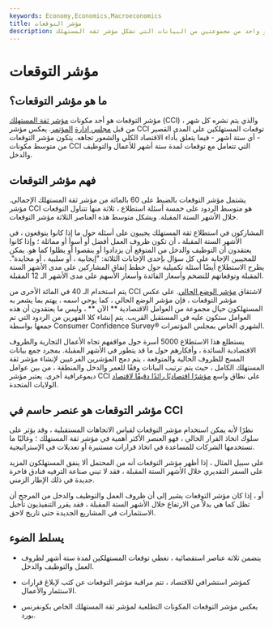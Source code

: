 ```yaml
---
keywords: Economy,Economics,Macroeconomics
title: مؤشر التوقعات
description: مؤشر التوقعات هو واحد من مجموعتين من البيانات التي تشكل مؤشر ثقة المستهلك®.
---
```


# مؤشر التوقعات
## ما هو مؤشر التوقعات؟

مؤشر التوقعات هو أحد مكونات [مؤشر ثقة المستهلك](/cci) (CCI) ، والذي يتم نشره كل شهر من قبل [مجلس إدارة](/conferenceboard) [المؤتمر](/conferenceboard). يعكس مؤشر CCI توقعات المستهلكين على المدى القصير - أي ستة أشهر - فيما يتعلق بأداء الاقتصاد الكلي والشعور تجاهه. يتكون مؤشر التوقعات من متوسط مكونات CCI التي تتعامل مع توقعات لمدة ستة أشهر للأعمال والتوظيف والدخل.

## فهم مؤشر التوقعات

يشتمل مؤشر التوقعات بالضبط على 60 بالمائة من مؤشر ثقة المستهلك الإجمالي. مؤشر CCI هو متوسط الردود على خمسة أسئلة استطلاع ، ثلاثة منها تتناول التوقعات خلال الأشهر الستة المقبلة. ويشكل متوسط هذه العناصر الثلاثة مؤشر التوقعات.

المشاركون في استطلاع ثقة المستهلك يجيبون على أسئلة حول ما إذا كانوا يتوقعون ، في الأشهر الستة المقبلة ، أن تكون ظروف العمل أفضل أو أسوأ أو مماثلة ؛ وإذا كانوا يعتقدون أن التوظيف والدخل من المتوقع أن يزدادوا أو ينقصوا أو يظلوا كما هو. يمكن للمجيبين الإجابة على كل سؤال بإحدى الإجابات الثلاثة: "إيجابية ، أو سلبية ، أو محايدة". يطرح الاستطلاع أيضًا أسئلة تكميلية حول خطط إنفاق المشاركين على مدى الأشهر الستة المقبلة وتوقعاتهم للتضخم وأسعار الفائدة وأسعار الأسهم على مدى الأشهر الـ 12 المقبلة.

يتم استخدام الـ 40 في المائة الأخرى من CCI لاشتقاق [مؤشر الوضع الحالي](/presentsituationindex). على عكس مؤشر التوقعات ، فإن مؤشر الوضع الحالي ، كما يوحي اسمه ، يهتم بما يشعر به المستهلكون حيال مجموعة من العوامل الاقتصادية ** الآن ** ، وليس ما يعتقدون أن هذه العوامل ستكون عليه في المستقبل القريب. يتم إنشاء كلا الفهرين من الردود التي تم جمعها بواسطة Consumer Confidence Survey® الشهري الخاص بمجلس المؤتمرات.

يستطلع هذا الاستطلاع 5000 أسرة حول مواقفهم تجاه الأعمال التجارية والظروف الاقتصادية السائدة ، وأفكارهم حول ما قد يتطور في الأشهر المقبلة. بمجرد جمع بيانات المسح للظروف الحالية والمتوقعة ، يتم دمج المؤشرين الفرعيين لإنشاء مؤشر ثقة المستهلك الكامل ، حيث يتم ترتيب البيانات وفقًا للعمر والدخل والمنطقة ، من بين عوامل ديموغرافية أخرى. يعتبر مؤشر CCI على نطاق واسع [مؤشرًا اقتصاديًا رائدًا دقيقًا لاقتصاد](/leadingindicator) الولايات المتحدة.

## مؤشر التوقعات هو عنصر حاسم في CCI

نظرًا لأنه يمكن استخدام مؤشر التوقعات لقياس الاتجاهات المستقبلية ، وقد يؤثر على سلوك اتخاذ القرار الحالي ، فهو العنصر الأكثر أهمية في مؤشر ثقة المستهلك ؛ وغالبًا ما تستخدمها الشركات للمساعدة في اتخاذ قرارات مستنيرة أو تعديلات في الإستراتيجية.

على سبيل المثال ، إذا أظهر مؤشر التوقعات أنه من المحتمل ألا ينفق المستهلكون المزيد على السفر التقديري خلال الأشهر الستة المقبلة ، فقد لا تبني صناعة الترفيه فنادق فاخرة جديدة في ذلك الإطار الزمني.

أو ، إذا كان مؤشر التوقعات يشير إلى أن ظروف العمل والتوظيف والدخل من المرجح أن تظل كما هي بدلاً من الارتفاع خلال الأشهر الستة المقبلة ، فقد يقرر التنفيذيون تأجيل الاستثمارات في المشاريع الجديدة حتى تاريخ لاحق.

## يسلط الضوء

- يتضمن ثلاثة عناصر استقصائية ، تغطي توقعات المستهلكين لمدة ستة أشهر لظروف العمل والتوظيف والدخل.

- كمؤشر استشرافي للاقتصاد ، تتم مراقبة مؤشر التوقعات عن كثب لإبلاغ قرارات الاستثمار والأعمال.

- يعكس مؤشر التوقعات المكونات التطلعية لمؤشر ثقة المستهلك الخاص بكونفرنس بورد.

